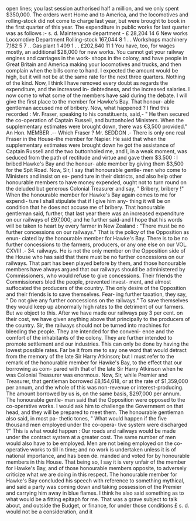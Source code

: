 open lines; you last session authorised half a million, and we only spent $350,000. The orders went Home and to America, and the locomotives and rolling-stock did not come to charge last year, but were brought to book in the first quarter of this year. The expenditure in public works for last quarter was as follows :- s. d. Maintenance department - £ 28,204 14 6 New works Locomotive Department Rolling-stock 167,044 8 1 . . Workshops machinery 7,182 5 7 .. Gas plant 1 409 1 . . £202,840 11 1 You have, too, for wages mostly, an additional $28,000 for new works. You cannot get your railway engines and carriages in the work- shops in the colony, and have people in Great Britain and America making your locomotives and trucks, and then complain when the bills come to hand. I expected the amount would be high, but it will not be at the same rate for the next three quarters. Nothing of the kind. Now, I think I have removed every doubt as regards the expenditure, and the increased in- debtedness, and the increased salaries. I now come to what some of the members have said during the debate. I will give the first place to the member for Hawke's Bay. That honour- able gentleman accused me of bribery. Now, what happened ? I find this recorded : Mr. Fraser, speaking to his constituents, said,- " He then secured the co-operation of Captain Russell, and buttonholed Ministers. When the supplementary estimates were brought down, there was €3,500 provided." An Hon. MEMBER .-- Which Fraser ? Mr. SEDDON .- There is only one real Fraser in the House-the member for Napier. He said that when the supplementary estimates were brought down he got the assistance of Captain Russell and the two buttonholed me, and I, in a weak moment, was seduced from the path of rectitude and virtue and gave them $3.500 : I bribed Hawke's Bay and the honour- able member by giving them $3,500 for the Spit Road. Now, Sir, I say that honourable gentle- men who come to Ministers and insist on ex- penditure in their districts, and also help other honourable members to have money expended, ought not to turn round on the deluded but generous Colonial Treasurer and say, " Bribery, bribery !" When the honourable member for Hawke's Bay again comes to me for expendi- ture I shall stipulate that if I give him any- thing it will be on condition that he does not accuse me of bribery. That honourable gentleman said, further, that last year there was an increased expenditure on our railways of £97,000; and he further said-and I hope that his words will be taken to heart by every farmer in New Zealand : "There must be no further concessions on our railways." That is the policy of the Opposition as enun- ciated by the honourable member for Hawke's Bay. There is to be no further concessions to the farmers, producers, or any one else on our VOL. CXVIII .- 34. railways. He is not the only member on the Opposition side of the House who has said that there must be no further concessions on our railways. That part has been played before by them, and those honourable members have always argued that our railways should be administered by Commissioners, who would refuse to give concessions. Their friends the Commissioners bled the people, prevented invest- ment, and almost suffocated the producers of the country. The only desire of the Opposition and their friends is to save themselves. Fear- ing further taxation, they say, " Do not give any further concessions on the railways." To save themselves they would keep up abnormally high rates to the detriment of our farmers. But we object to this. After we have made our railways pay 3 per cent. on their cost, we have given anything above that principally to the producers of the country. Sir, the railways should not be turned into machines for bleeding the people. They are intended for the conveni- ence and the comfort of the inhabitants of the colony. They are further intended to promote settlement and our industries. This can only be done by having the lowest possible rates. Far be it from me to say one word that would detract from the memory of the late Sir Harry Atkinson; but I must refer to the remark of the honourable member for Hawke's Bay, to the effect that our borrowing as com- pared with that of the late Sir Harry Atkinson when he was Colonial Treasurer was enormous. Now, Sir, while Premier and Treasurer, that gentleman borrowed £8,154,618, or at the rate of $1,359,000 per annum, and the whole of this was non-revenue or interest-producing. The amount borrowed by us is, on the same basis, $297,000 per annum. The honourable gentle- man said that the Opposition were opposed to the co-operative works. I would ask him to challenge the Government on that head, and they will be prepared to meet them. The honourable gentleman also said, in most pa- thetic tones, " What would happen if the five thousand men employed under the co-opera- tive system were discharged ?" This is what would happen : Our roads and railways would be made under the contract system at a greater cost. The same number of men would also have to be employed. Men are not being employed on the co-operative works to till in time; and no work is undertaken unless it is of national importance, and has been de. manded and voted for by honourable members in this House. That being so, I say it is very unfair of the member for Hawke's Bay, and of those honourable members opposite, to adversely criticize what we are doing in this respect. The honourable member for Hawke's Bay concluded his speech with reference to something mythical, and said a party was coming down and taking possession of the Premier and carrying him away in blue flames. I think he also said something as to what would be a fitting epitaph for me. That was a grave subject to talk about, and outside the Budget, or finance, for under those conditions £ s. d. would not be a consideration, and it 